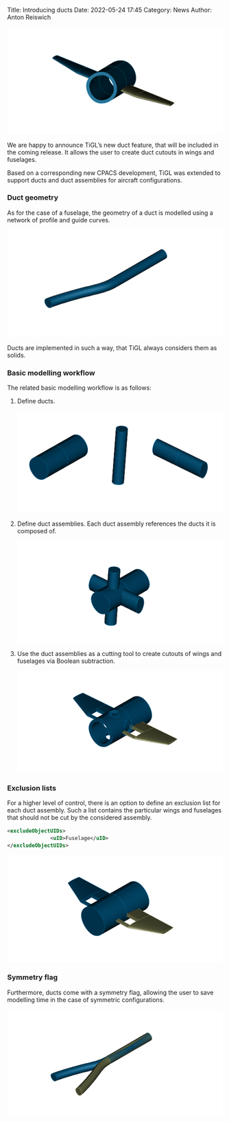 Title: Introducing ducts
Date: 2022-05-24 17:45
Category: News
Author: Anton Reiswich


<div class="row">
	<div class="col-md-8">
		<div class="feature-image">
			<img src="images/ductPicture1.png"/>
		</div>
	</div>
</div>

We are happy to announce TiGL’s new duct feature, that will be included in the coming release. It allows the user to create duct cutouts in wings and fuselages.


Based on a corresponding new CPACS development, TiGL was extended to support ducts and duct assemblies for aircraft configurations.

### Duct geometry ###

As for the case of a fuselage, the geometry of a duct is modelled using a network of profile and guide curves.

<div class="row">
	<div class="col-md-8">
		<div class="feature-image">
			<img src="images/ductPicture2.png"/>
		</div>
	</div>
</div>

Ducts are implemented in such a way, that TiGL always considers them as solids. 

### Basic modelling workflow ###

The related basic modelling workflow is as follows: 

  1. Define ducts.
  
     <div class="row">
	    <div class="col-md-8">
    		<div class="feature-image">
    			<img src="images/ductPicture33.png"/>
    		</div>
    	</div>
     </div>
  
  2. Define duct assemblies. Each duct assembly references the ducts it is composed of.
  
     <div class="row">
	   <div class="col-md-8">
		   <div class="feature-image">
			   <img src="images/ductPicture6.png"/>
		   </div>
     	</div>
     </div>
  
  3. Use the duct assemblies as a cutting tool to create cutouts of wings and fuselages via Boolean subtraction.

     <div class="row">
	   <div class="col-md-8">
		   <div class="feature-image">
			   <img src="images/ductPicture7.png"/>
		   </div>
	   </div>
     </div>
	
### Exclusion lists ###
	
For a higher level of control, there is an option to define an exclusion list for each duct assembly. Such a list contains the particular wings and fuselages that should not be cut by the considered assembly.

```xml
<excludeObjectUIDs>
              <uID>Fuselage</uID>
</excludeObjectUIDs>
```

<div class="row">
	<div class="col-md-8">
		<div class="feature-image">
			<img src="images/ductPicture9.png"/>
		</div>
	</div>
</div>

### Symmetry flag ###

Furthermore, ducts come with a symmetry flag, allowing the user to save modelling time in the case of symmetric configurations.

<div class="row">
	<div class="col-md-8">
		<div class="feature-image">
			<img src="images/ductPicture8.png"/>
		</div>
	</div>
</div>

